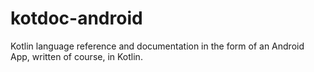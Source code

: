 # kotdoc-android
Kotlin language reference and documentation in the form of an Android App, written of course, in Kotlin.
